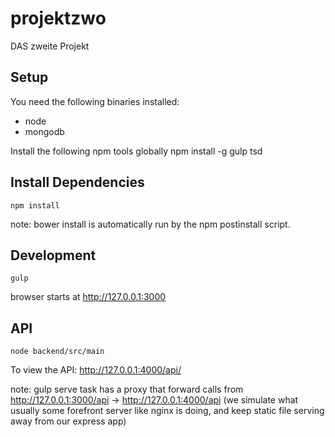 # projektzwo
DAS zweite Projekt

## Setup

You need the following binaries installed:
* node
* mongodb

Install the following npm tools globally
npm install -g gulp tsd


## Install Dependencies
```$
npm install
```

note: bower install is automatically run by the npm postinstall script.

## Development

```$
gulp
```

browser starts at http://127.0.0.1:3000

## API

```$
node backend/src/main
```

To view the API:
http://127.0.0.1:4000/api/

note: gulp serve task has a proxy that forward calls from http://127.0.0.1:3000/api -> http://127.0.0.1:4000/api
(we simulate what usually some forefront server like nginx is doing, and keep static file serving away from our express app)